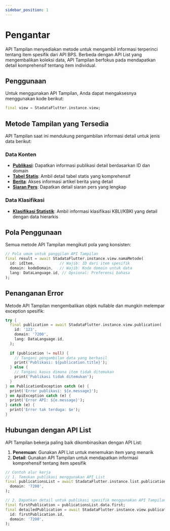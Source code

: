 ```yaml
---
sidebar_position: 1
---
```


# Pengantar

API Tampilan menyediakan metode untuk mengambil informasi terperinci tentang item spesifik dari API BPS. Berbeda dengan API List yang mengembalikan koleksi data, API Tampilan berfokus pada mendapatkan detail komprehensif tentang item individual.

## Penggunaan

Untuk menggunakan API Tampilan, Anda dapat mengaksesnya menggunakan kode berikut:

```dart
final view = StadataFlutter.instance.view;
```

## Metode Tampilan yang Tersedia

API Tampilan saat ini mendukung pengambilan informasi detail untuk jenis data berikut:

### Data Konten
- **[Publikasi](./publication)**: Dapatkan informasi publikasi detail berdasarkan ID dan domain
- **[Tabel Statis](./static-table)**: Ambil detail tabel statis yang komprehensif
- **[Berita](./news)**: Akses informasi artikel berita yang detail
- **[Siaran Pers](./press-release)**: Dapatkan detail siaran pers yang lengkap

### Data Klasifikasi
- **[Klasifikasi Statistik](./statistic-classification)**: Ambil informasi klasifikasi KBLI/KBKI yang detail dengan data hierarkis

## Pola Penggunaan

Semua metode API Tampilan mengikuti pola yang konsisten:

```dart
// Pola umum untuk panggilan API Tampilan
final result = await StadataFlutter.instance.view.namaMetode(
  id: idItem,           // Wajib: ID dari item spesifik
  domain: kodeDomain,   // Wajib: Kode domain untuk data
  lang: DataLanguage.id, // Opsional: Preferensi bahasa
);
```

## Penanganan Error

Metode API Tampilan mengembalikan objek nullable dan mungkin melempar exception spesifik:

```dart
try {
  final publication = await StadataFlutter.instance.view.publication(
    id: '123',
    domain: '7200',
    lang: DataLanguage.id,
  );
  
  if (publication != null) {
    // Tangani pengambilan data yang berhasil
    print('Publikasi: ${publication.title}');
  } else {
    // Tangani kasus dimana item tidak ditemukan
    print('Publikasi tidak ditemukan');
  }
} on PublicationException catch (e) {
  print('Error publikasi: ${e.message}');
} on ApiException catch (e) {
  print('Error API: ${e.message}');
} catch (e) {
  print('Error tak terduga: $e');
}
```

## Hubungan dengan API List

API Tampilan bekerja paling baik dikombinasikan dengan API List:

1. **Penemuan**: Gunakan API List untuk menemukan item yang menarik
2. **Detail**: Gunakan API Tampilan untuk mendapatkan informasi komprehensif tentang item spesifik

```dart
// Contoh alur kerja
// 1. Temukan publikasi menggunakan API List
final publicationsList = await StadataFlutter.instance.list.publications(
  domain: '7200',
);

// 2. Dapatkan detail untuk publikasi spesifik menggunakan API Tampilan
final firstPublication = publicationsList.data.first;
final detailedPublication = await StadataFlutter.instance.view.publication(
  id: firstPublication.id,
  domain: '7200',
);
```
